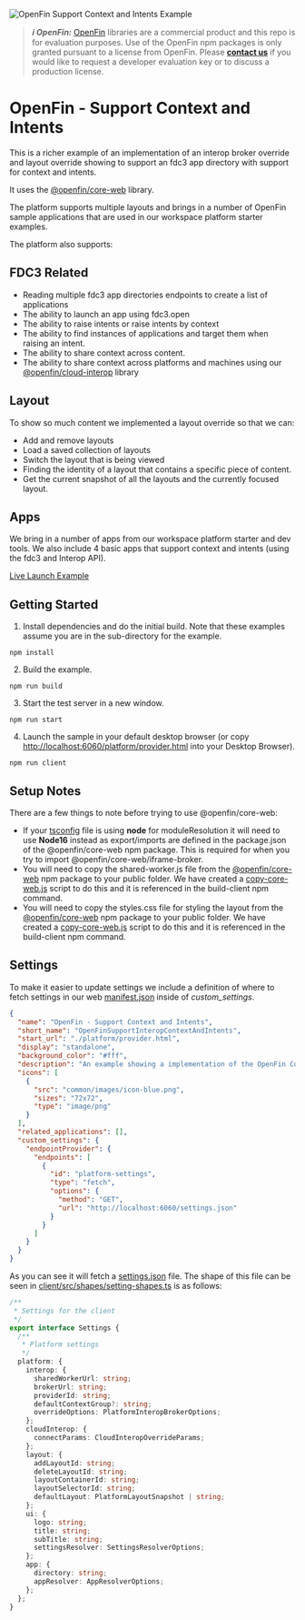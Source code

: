 ![OpenFin Support Context and Intents Example](../../assets/openfin-web-starter.png)

> **_:information_source: OpenFin:_** [OpenFin](https://www.openfin.co/) libraries are a commercial product and this repo is for evaluation purposes. Use of the OpenFin npm packages is only granted pursuant to a license from OpenFin. Please [**contact us**](https://www.openfin.co/contact/) if you would like to request a developer evaluation key or to discuss a production license.

# OpenFin - Support Context and Intents

This is a richer example of an implementation of an interop broker override and layout override showing to support an fdc3 app directory with support for context and intents.

It uses the [@openfin/core-web](https://www.npmjs.com/package/@openfin/core-web) library.

The platform supports multiple layouts and brings in a number of OpenFin sample applications that are used in our workspace platform starter examples.

The platform also supports:

## FDC3 Related

- Reading multiple fdc3 app directories endpoints to create a list of applications
- The ability to launch an app using fdc3.open
- The ability to raise intents or raise intents by context
- The ability to find instances of applications and target them when raising an intent.
- The ability to share context across content.
- The ability to share context across platforms and machines using our [@openfin/cloud-interop](https://www.npmjs.com/package/@openfin/cloud-interop) library

## Layout

To show so much content we implemented a layout override so that we can:

- Add and remove layouts
- Load a saved collection of layouts
- Switch the layout that is being viewed
- Finding the identity of a layout that contains a specific piece of content.
- Get the current snapshot of all the layouts and the currently focused layout.

## Apps

We bring in a number of apps from our workspace platform starter and dev tools. We also include 4 basic apps that support context and intents (using the fdc3 and Interop API).

[Live Launch Example](https://built-on-openfin.github.io/web-starter/web/v18.0.0/web-interop-support-context-and-intents/platform/provider.html)

## Getting Started

1. Install dependencies and do the initial build. Note that these examples assume you are in the sub-directory for the example.

```shell
npm install
```

2. Build the example.

```shell
npm run build
```

3. Start the test server in a new window.

```shell
npm run start
```

4. Launch the sample in your default desktop browser (or copy <http://localhost:6060/platform/provider.html> into your Desktop Browser).

```shell
npm run client
```

## Setup Notes

There are a few things to note before trying to use @openfin/core-web:

- If your [tsconfig](./client/tsconfig.json) file is using **node** for moduleResolution it will need to use **Node16** instead as export/imports are defined in the package.json of the @openfin/core-web npm package. This is required for when you try to import @openfin/core-web/iframe-broker.
- You will need to copy the shared-worker.js file from the [@openfin/core-web](https://www.npmjs.com/package/@openfin/core-web) npm package to your public folder. We have created a [copy-core-web.js](./scripts/copy-core-web.js) script to do this and it is referenced in the build-client npm command.
- You will need to copy the styles.css file for styling the layout from the [@openfin/core-web](https://www.npmjs.com/package/@openfin/core-web) npm package to your public folder. We have created a [copy-core-web.js](./scripts/copy-core-web.js) script to do this and it is referenced in the build-client npm command.

## Settings

To make it easier to update settings we include a definition of where to fetch settings in our web [manifest.json](./public/manifest.json) inside of _custom_settings_.

```json
{
  "name": "OpenFin - Support Context and Intents",
  "short_name": "OpenFinSupportInteropContextAndIntents",
  "start_url": "./platform/provider.html",
  "display": "standalone",
  "background_color": "#fff",
  "description": "An example showing a implementation of the OpenFin Core Web Library to support context and intents as well as layouts.",
  "icons": [
    {
      "src": "common/images/icon-blue.png",
      "sizes": "72x72",
      "type": "image/png"
    }
  ],
  "related_applications": [],
  "custom_settings": {
    "endpointProvider": {
      "endpoints": [
        {
          "id": "platform-settings",
          "type": "fetch",
          "options": {
            "method": "GET",
            "url": "http://localhost:6060/settings.json"
          }
        }
      ]
    }
  }
}
```

As you can see it will fetch a [settings.json](./public/settings.json) file. The shape of this file can be seen in [client/src/shapes/setting-shapes.ts](./client/src/shapes/setting-shapes.ts) is as follows:

```typescript
/**
 * Settings for the client
 */
export interface Settings {
  /**
   * Platform settings
   */
  platform: {
    interop: {
      sharedWorkerUrl: string;
      brokerUrl: string;
      providerId: string;
      defaultContextGroup?: string;
      overrideOptions: PlatformInteropBrokerOptions;
    };
    cloudInterop: {
      connectParams: CloudInteropOverrideParams;
    };
    layout: {
      addLayoutId: string;
      deleteLayoutId: string;
      layoutContainerId: string;
      layoutSelectorId: string;
      defaultLayout: PlatformLayoutSnapshot | string;
    };
    ui: {
      logo: string;
      title: string;
      subTitle: string;
      settingsResolver: SettingsResolverOptions;
    };
    app: {
      directory: string;
      appResolver: AppResolverOptions;
    };
  };
}
```
